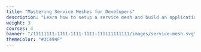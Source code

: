 ```yaml
---
title: "Mastering Service Meshes for Developers"
description: "Learn how to setup a service mesh and build an application"
weight: 3
courses: 4
banner: "/11111111-1111-1111-1111-111111111111/images/service-mesh.svg"
themeColor: "#3C494F"
---
```


